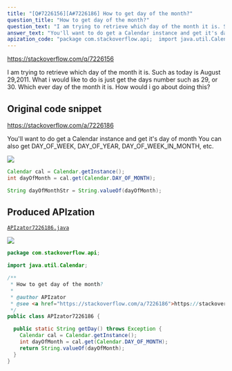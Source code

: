 ```yaml
---
title: "[Q#7226156][A#7226186] How to get day of the month?"
question_title: "How to get day of the month?"
question_text: "I am trying to retrieve which day of the month it is. Such as today is August 29,2011. What i would like to do is just get the days number such as 29, or 30. Which ever day of the month it is. How would i go about doing this?"
answer_text: "You'll want to do get a Calendar instance and get it's day of month You can also get DAY_OF_WEEK, DAY_OF_YEAR, DAY_OF_WEEK_IN_MONTH, etc."
apization_code: "package com.stackoverflow.api;  import java.util.Calendar;  /**  * How to get day of the month?  *  * @author APIzator  * @see <a href=\"https://stackoverflow.com/a/7226186\">https://stackoverflow.com/a/7226186</a>  */ public class APIzator7226186 {    public static String getDay() throws Exception {     Calendar cal = Calendar.getInstance();     int dayOfMonth = cal.get(Calendar.DAY_OF_MONTH);     return String.valueOf(dayOfMonth);   } }"
---
```


https://stackoverflow.com/q/7226156

I am trying to retrieve which day of the month it is.
Such as today is August 29,2011.
What i would like to do is just get the days number such as 29, or 30. Which ever day of the month it is.
How would i go about doing this?



## Original code snippet

https://stackoverflow.com/a/7226186

You&#x27;ll want to do get a Calendar instance and get it&#x27;s day of month
You can also get DAY_OF_WEEK, DAY_OF_YEAR, DAY_OF_WEEK_IN_MONTH, etc.

<div class="code-logo"><img src="/stackoverflow.png" /></div>

```java
Calendar cal = Calendar.getInstance();
int dayOfMonth = cal.get(Calendar.DAY_OF_MONTH);

String dayOfMonthStr = String.valueOf(dayOfMonth);
```

## Produced APIzation

[`APIzator7226186.java`](https://github.com/pasqualesalza/apization/raw/main/data/search/APIzator7226186.java)

<div class="code-logo"><img src="/apizator.png" /></div>

```java
package com.stackoverflow.api;

import java.util.Calendar;

/**
 * How to get day of the month?
 *
 * @author APIzator
 * @see <a href="https://stackoverflow.com/a/7226186">https://stackoverflow.com/a/7226186</a>
 */
public class APIzator7226186 {

  public static String getDay() throws Exception {
    Calendar cal = Calendar.getInstance();
    int dayOfMonth = cal.get(Calendar.DAY_OF_MONTH);
    return String.valueOf(dayOfMonth);
  }
}

```